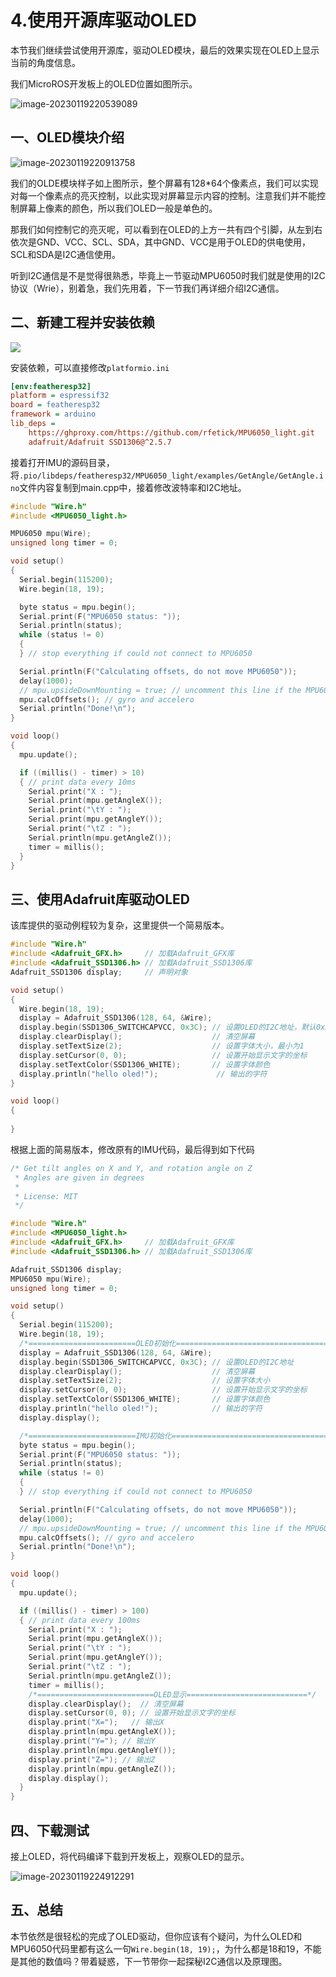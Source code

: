# 4.使用开源库驱动OLED

本节我们继续尝试使用开源库，驱动OLED模块，最后的效果实现在OLED上显示当前的角度信息。

我们MicroROS开发板上的OLED位置如图所示。

![image-20230119220539089](4.%E4%BD%BF%E7%94%A8%E5%BC%80%E6%BA%90%E5%BA%93%E9%A9%B1%E5%8A%A8OLED/imgs/image-20230119220539089.png)

## 一、OLED模块介绍

![image-20230119220913758](4.%E4%BD%BF%E7%94%A8%E5%BC%80%E6%BA%90%E5%BA%93%E9%A9%B1%E5%8A%A8OLED/imgs/image-20230119220913758.png)

我们的OLDE模块样子如上图所示，整个屏幕有128*64个像素点，我们可以实现对每一个像素点的亮灭控制，以此实现对屏幕显示内容的控制。注意我们并不能控制屏幕上像素的颜色，所以我们OLED一般是单色的。

那我们如何控制它的亮灭呢，可以看到在OLED的上方一共有四个引脚，从左到右依次是GND、VCC、SCL、SDA，其中GND、VCC是用于OLED的供电使用，SCL和SDA是I2C通信使用。

听到I2C通信是不是觉得很熟悉，毕竟上一节驱动MPU6050时我们就是使用的I2C协议（Wrie），别着急，我们先用着，下一节我们再详细介绍I2C通信。



## 二、新建工程并安装依赖

![](4.%E4%BD%BF%E7%94%A8%E5%BC%80%E6%BA%90%E5%BA%93%E9%A9%B1%E5%8A%A8OLED/imgs//image-20230119222414523.png)

安装依赖，可以直接修改`platformio.ini`

```ini
[env:featheresp32]
platform = espressif32
board = featheresp32
framework = arduino
lib_deps = 
    https://ghproxy.com/https://github.com/rfetick/MPU6050_light.git
    adafruit/Adafruit SSD1306@^2.5.7
```



接着打开IMU的源码目录，将`.pio/libdeps/featheresp32/MPU6050_light/examples/GetAngle/GetAngle.ino`文件内容复制到main.cpp中，接着修改波特率和I2C地址。

```c++
#include "Wire.h"
#include <MPU6050_light.h>

MPU6050 mpu(Wire);
unsigned long timer = 0;

void setup()
{
  Serial.begin(115200);
  Wire.begin(18, 19);

  byte status = mpu.begin();
  Serial.print(F("MPU6050 status: "));
  Serial.println(status);
  while (status != 0)
  {
  } // stop everything if could not connect to MPU6050

  Serial.println(F("Calculating offsets, do not move MPU6050"));
  delay(1000);
  // mpu.upsideDownMounting = true; // uncomment this line if the MPU6050 is mounted upside-down
  mpu.calcOffsets(); // gyro and accelero
  Serial.println("Done!\n");
}

void loop()
{
  mpu.update();

  if ((millis() - timer) > 10)
  { // print data every 10ms
    Serial.print("X : ");
    Serial.print(mpu.getAngleX());
    Serial.print("\tY : ");
    Serial.print(mpu.getAngleY());
    Serial.print("\tZ : ");
    Serial.println(mpu.getAngleZ());
    timer = millis();
  }
}

```

## 三、使用Adafruit库驱动OLED

该库提供的驱动例程较为复杂，这里提供一个简易版本。

```c++
#include "Wire.h"
#include <Adafruit_GFX.h>     // 加载Adafruit_GFX库
#include <Adafruit_SSD1306.h> // 加载Adafruit_SSD1306库
Adafruit_SSD1306 display;     // 声明对象

void setup()
{
  Wire.begin(18, 19);
  display = Adafruit_SSD1306(128, 64, &Wire);
  display.begin(SSD1306_SWITCHCAPVCC, 0x3C); // 设置OLED的I2C地址，默认0x3C
  display.clearDisplay();                    // 清空屏幕
  display.setTextSize(2);                    // 设置字体大小，最小为1
  display.setCursor(0, 0);                   // 设置开始显示文字的坐标
  display.setTextColor(SSD1306_WHITE);       // 设置字体颜色
  display.println("hello oled!");             // 输出的字符
}

void loop()
{
  
}
```

根据上面的简易版本，修改原有的IMU代码，最后得到如下代码

```c++
/* Get tilt angles on X and Y, and rotation angle on Z
 * Angles are given in degrees
 *
 * License: MIT
 */

#include "Wire.h"
#include <MPU6050_light.h>
#include <Adafruit_GFX.h>     // 加载Adafruit_GFX库
#include <Adafruit_SSD1306.h> // 加载Adafruit_SSD1306库

Adafruit_SSD1306 display;
MPU6050 mpu(Wire);
unsigned long timer = 0;

void setup()
{
  Serial.begin(115200);
  Wire.begin(18, 19);
  /*========================OLED初始化====================================*/
  display = Adafruit_SSD1306(128, 64, &Wire);
  display.begin(SSD1306_SWITCHCAPVCC, 0x3C); // 设置OLED的I2C地址
  display.clearDisplay();                    // 清空屏幕
  display.setTextSize(2);                    // 设置字体大小
  display.setCursor(0, 0);                   // 设置开始显示文字的坐标
  display.setTextColor(SSD1306_WHITE);       // 设置字体颜色
  display.println("hello oled!");            // 输出的字符
  display.display();

  /*========================IMU初始化====================================*/
  byte status = mpu.begin();
  Serial.print(F("MPU6050 status: "));
  Serial.println(status);
  while (status != 0)
  {
  } // stop everything if could not connect to MPU6050

  Serial.println(F("Calculating offsets, do not move MPU6050"));
  delay(1000);
  // mpu.upsideDownMounting = true; // uncomment this line if the MPU6050 is mounted upside-down
  mpu.calcOffsets(); // gyro and accelero
  Serial.println("Done!\n");
}

void loop()
{
  mpu.update();

  if ((millis() - timer) > 100)
  { // print data every 100ms
    Serial.print("X : ");
    Serial.print(mpu.getAngleX());
    Serial.print("\tY : ");
    Serial.print(mpu.getAngleY());
    Serial.print("\tZ : ");
    Serial.println(mpu.getAngleZ());
    timer = millis();
    /*==========================OLED显示===========================*/
    display.clearDisplay();  // 清空屏幕
    display.setCursor(0, 0); // 设置开始显示文字的坐标
    display.print("X=");   // 输出X
    display.println(mpu.getAngleX());
    display.print("Y="); // 输出Y
    display.println(mpu.getAngleY());
    display.print("Z="); // 输出Z
    display.println(mpu.getAngleZ());
    display.display();
  }
}

```

## 四、下载测试

接上OLED，将代码编译下载到开发板上，观察OLED的显示。

![image-20230119224912291](4.%E4%BD%BF%E7%94%A8%E5%BC%80%E6%BA%90%E5%BA%93%E9%A9%B1%E5%8A%A8OLED/imgs/image-20230119224912291.png)

## 五、总结

本节依然是很轻松的完成了OLED驱动，但你应该有个疑问，为什么OLED和MPU6050代码里都有这么一句`Wire.begin(18, 19);`，为什么都是18和19，不能是其他的数值吗？带着疑惑，下一节带你一起探秘I2C通信以及原理图。

